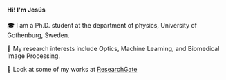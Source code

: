 #### Hi! I'm Jesús 

:mortar_board: I am a Ph.D. student at the department of physics, University of Gothenburg, Sweden. 

:dart: My research interests include Optics, Machine Learning, and Biomedical Image Processing.

:microscope: Look at some of my works at [ResearchGate](https://www.researchgate.net/profile/Jesus_Pineda7)
